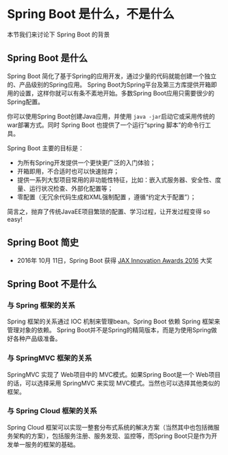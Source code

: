 # Spring Boot 是什么，不是什么

本节我们来讨论下 Spring Boot 的背景

## Spring Boot 是什么

Spring Boot 简化了基于Spring的应用开发，通过少量的代码就能创建一个独立的、产品级别的Spring应用。 Spring Boot为Spring平台及第三方库提供开箱即用的设置，这样你就可以有条不紊地开始。多数Spring Boot应用只需要很少的Spring配置。

你可以使用Spring Boot创建Java应用，并使用 `java -jar`启动它或采用传统的war部署方式。同时 Spring Boot 也提供了一个运行“spring  脚本”的命令行工具。


Spring Boot 主要的目标是：

* 为所有Spring开发提供一个更快更广泛的入门体验；
* 开箱即用，不合适时也可以快速抛弃；
* 提供一系列大型项目常用的非功能性特征，比如：嵌入式服务器、安全性、度量、运行状况检查、外部化配置等；
* 零配置（无冗余代码生成和XML强制配置 ，遵循“约定大于配置”）；

 

简言之，抛弃了传统JavaEE项目繁琐的配置、学习过程，让开发过程变得 so easy!

## Spring Boot 简史

* 2016年 10月 11日，Spring Boot 获得 [JAX Innovation Awards 2016](https://jaxenter.com/winners-jax-innovation-awards-2016-jax-london-129588.html) 大奖

## Spring Boot 不是什么

### 与 Spring 框架的关系

Spring 框架的关系通过 IOC 机制来管理bean。Spring Boot 依赖 Spring 框架来管理对象的依赖。 Spring Boot并不是Spring的精简版本，而是为使用Spring做好各种产品级准备。

### 与 SpringMVC 框架的关系

SpringMVC 实现了 Web项目中的 MVC模式。如果Spring Boot是一个 Web项目的话，可以选择采用  SpringMVC 来实现 MVC模式。当然也可以选择其他类似的框架。

### 与 Spring Cloud 框架的关系

 Spring Cloud 框架可以实现一整套分布式系统的解决方案（当然其中也包括微服务架构的方案），包括服务注册、服务发现、监控等，而Spring Boot只是作为开发单一服务的框架的基础。
